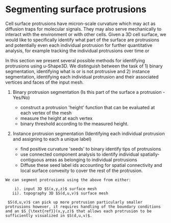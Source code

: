 # Segmenting surface protrusions

Cell surface protrusions have micron-scale curvature which may act as diffusion traps for molecular signals. They may also serve mechanically to interact with the environment or with other cells. Given a 3D cell surface, we would like to specifically identify what part of the surface are protrusions and potentially even each individual protrusion for further quantitative analysis, for example tracking the individual protrusions over time or 

In this section we present several possible methods for identifying protrusions using u-Shape3D. We distinguish between the task of 1) binary segmentation, identifying what is or is not protrusive and 2) instance segmentation, identifying each individual protrusion and their associated vertices and faces of the input mesh. 

1. Binary protrusion segmentation (Is this part of the surface a protrusion - Yes/No)
    - construct a protrusion 'height' function that can be evaluated at each vertex of the mesh 
    - measure the height at each vertex
    - binary threshold according to the measured height. 

2. Instance protrusion segmentation (Identifying each individual protrusion and assigning to each a unique label)
    - find positive curvature 'seeds' to binary identify tips of protrusions
    - use connected component analysis to identify individual spatially-contiguous areas as belonging to individual protrusions
    - Diffuse these seed label ids accounting for spatial connectivity and local surface convexity to cover the rest of the protrusion.


```{note}
We can segment protrusions using the above from either:

    i). input 3D $S(x,y,z)$ surface mesh
   ii). topography 3D $S(d,u,v)$ surface mesh 

 $S(d,u,v)$ can pick up more protrusion particularly smaller protrusions however, it requires handling of the boundary conditions and an $S_{\text{ref}}(x,y,z)$ that allows each protrusion to be sufficiently visualized in $S(d,u,v)$. 
```
